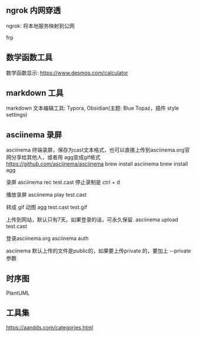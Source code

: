 
## ngrok 内网穿透
ngrok: 将本地服务映射到公网

frp

## 数学函数工具
数学函数显示: https://www.desmos.com/calculator

## markdown 工具
markdown 文本编辑工具: Typora, Obsidian(主题: Blue Topaz，插件 style settings)

## asciinema 录屏
asciinema 终端录屏，保存为cast文本格式，也可以直接上传到asciinema.org官网分享给其他人，或者用 agg变成gif格式 https://github.com/asciinema/asciinema
brew install asciinema
brew install agg

录屏
asciinema rec test.cast
停止录制是 ctrl + d

播放录屏
 asciinema play test.cast

 转成 gif 动图
 agg test.cast test.gif

上传到网站，默认只有7天。如果登录的话，可永久保留.
asciinema upload test.cast

登录asciinema.org
asciinema auth

asciinema 默认上传的文件是public的，如果要上传private 的，要加上 --private 参数
## 时序图
PlantUML

## 工具集
https://aandds.com/categories.html